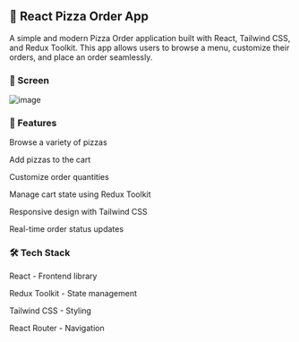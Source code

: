 ## 🍕 React Pizza Order App
A simple and modern Pizza Order application built with React, Tailwind CSS, and Redux Toolkit. This app allows users to browse a menu, customize their orders, and place an order seamlessly.


### 📸 Screen
![image](https://github.com/user-attachments/assets/e723ad6d-4bc1-4cb8-bdbf-e4a4f28ac335)


### 🚀 Features 

Browse a variety of pizzas

Add pizzas to the cart

Customize order quantities

Manage cart state using Redux Toolkit

Responsive design with Tailwind CSS

Real-time order status updates

### 🛠 Tech Stack 

React - Frontend library

Redux Toolkit - State management

Tailwind CSS - Styling

React Router - Navigation
